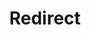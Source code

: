 ﻿---
layout: src/layouts/Redirect.astro
title: Redirect
redirect: https://yamldoc.liuyan.wang/docs/administration/managing-infrastructure/moving-your-octopus/move-the-database
pubDate:  2023-01-01
navSearch: false
navSitemap: false
navMenu: false
---
